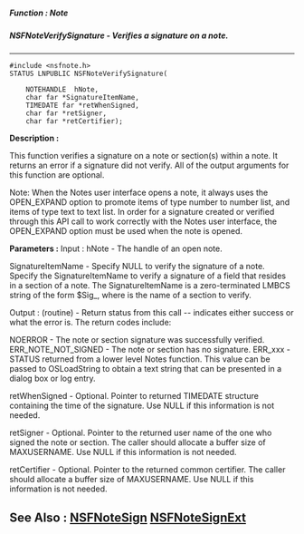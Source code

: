 ##### Function : Note
##### NSFNoteVerifySignature - Verifies a signature on a note.
---
```
#include <nsfnote.h>
STATUS LNPUBLIC NSFNoteVerifySignature(

	NOTEHANDLE  hNote,
	char far *SignatureItemName,
	TIMEDATE far *retWhenSigned,
	char far *retSigner,
	char far *retCertifier);
```
**Description :**

This function verifies a signature on a note or section(s) within a note.  It 
returns an error if a signature did not verify.  All of the output arguments 
for this function are optional.

Note:  When the Notes user interface opens a note, it always uses the 
OPEN_EXPAND option to promote items of type number to number list, and items of 
type text to text list.  In order for a signature created or verified through 
this API call to work correctly with the Notes user interface, the OPEN_EXPAND 
option must be used when the note is opened.

**Parameters :**
Input :
hNote  -  The handle of an open note.

SignatureItemName  -  Specify NULL to verify the signature of a note.  Specify the SignatureItemName to verify a signature of a field that resides in a section of a note.  The SignatureItemName is a zero-terminated LMBCS string of the form $Sig_<sectionname>,  where <sectionname> is the name of a section to verify.

Output :
(routine)  -   Return status from this call -- indicates either success or what the error is. The return codes include:

NOERROR - The note or section signature was successfully verified.
ERR_NOTE_NOT_SIGNED - The note or section has no signature. 
ERR_xxx - STATUS returned from a lower level Notes function.  This value can be passed to OSLoadString to obtain a text string that can be presented in a dialog box or log entry.


retWhenSigned  -  Optional.  Pointer to returned TIMEDATE structure containing the time of the signature.  Use NULL if this information is not needed.

retSigner  -  Optional.  Pointer to the returned user name of the one who signed the note or section.  The caller should allocate a buffer size of MAXUSERNAME.  Use NULL if this information is not needed.

retCertifier  -  Optional.  Pointer to the returned common certifier.  The caller should allocate a buffer size of MAXUSERNAME.  Use NULL if this information is not needed.


**See Also :**
[NSFNoteSign](/domino-c-api-docs/reference/Func/NSFNoteSign)
[NSFNoteSignExt](/domino-c-api-docs/reference/Func/NSFNoteSignExt)
---
